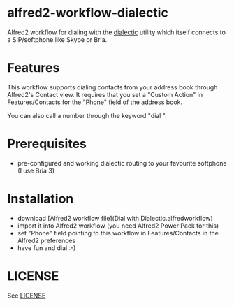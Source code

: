 alfred2-workflow-dialectic
==========================

Alfred2 workflow for dialing with the [dialectic](http://www.jonn8.com/dialectic/) utility which itself connects to a SIP/softphone like Skype or Bria.

Features
========

This workflow supports dialing contacts from your address book through Alfred2's Contact view. It requires that you set a "Custom Action" in Features/Contacts for the "Phone" field of the address book.

You can also call a number through the keyword "dial <number>".

Prerequisites
=============

* pre-configured and working dialectic routing to your favourite softphone (I use Bria 3)

Installation
============

* download [Alfred2 workflow file](Dial with Dialectic.alfredworkflow)
* import it into Alfred2 workflow (you need Alfred2 Power Pack for this)
* set "Phone" field pointing to this workflow in Features/Contacts in the Alfred2 preferences
* have fun and dial :-)

LICENSE
=======

See [LICENSE](LICENSE)
